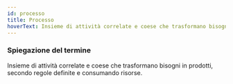 ```yaml
---
id: processo
title: Processo
hoverText: Insieme di attività correlate e coese che trasformano bisogni in prodotti, secondo regole definite e consumando risorse.
---
```


### Spiegazione del termine

Insieme di attività correlate e coese che trasformano bisogni in prodotti, secondo regole definite e consumando risorse.
